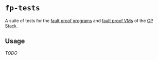 # `fp-tests`

A suite of tests for the [fault proof programs][fpp] and [fault proof VMs][fpvm] of the [OP Stack][op-stack].

## Usage

_TODO_

[op-stack]: https://docs.optimism.io
[fpp]: https://specs.optimism.io/fault-proof/index.html 
[fpvm]: https://specs.optimism.io/fault-proof/cannon-fault-proof-vm.html 
